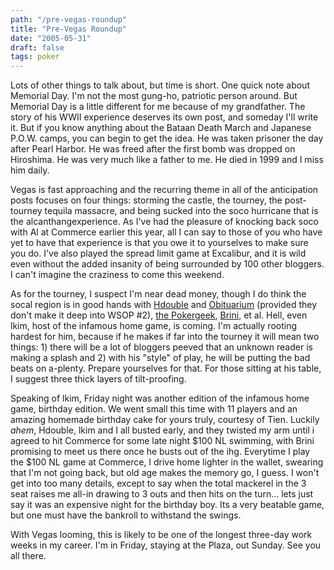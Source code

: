 ```yaml
---
path: "/pre-vegas-roundup"
title: "Pre-Vegas Roundup"
date: "2005-05-31"
draft: false
tags: poker
---
```


Lots of other things to talk about, but time is short. One quick note about Memorial Day. I'm not the most gung-ho, patriotic person around. But Memorial Day is a little different for me because of my grandfather. The story of his WWII experience deserves its own post, and someday I'll write it. But if you know anything about the Bataan Death March and Japanese P.O.W. camps, you can begin to get the idea. He was taken prisoner the day after Pearl Harbor. He was freed after the first bomb was dropped on Hiroshima. He was very much like a father to me. He died in 1999 and I miss him daily.

Vegas is fast approaching and the recurring theme in all of the anticipation posts focuses on four things: storming the castle, the tourney, the post-tourney tequila massacre, and being sucked into the soco hurricane that is the alcanthangexperience. As I've had the pleasure of knocking back soco with Al at Commerce earlier this year, all I can say to those of you who have yet to have that experience is that you owe it to yourselves to make sure you do. I've also played the spread limit game at Excalibur, and it is wild even without the added insanity of being surrounded by 100 other bloggers. I can't imagine the craziness to come this weekend.

As for the tourney, I suspect I'm near dead money, though I do think the socal region is in good hands with <a href="http://cardsspeak.servebeer.com/">Hdouble</a> and <a href="http://obituarium.blogspot.com/">Obituarium</a> (provided they don't make it deep into WSOP #2), <a href="http://pokergeek.blogspot.com/">the Pokergeek</a>, <a href="http://www.billrini.com/">Brini</a>, et al. Hell, even lkim, host of the infamous home game, is coming. I'm actually rooting hardest for him, because if he makes if far into the tourney it will mean two things: 1) there will be a lot of bloggers peeved that an unknown reader is making a splash and 2) with his "style" of play, he will be putting the bad beats on a-plenty. Prepare yourselves for that. For those sitting at his table, I suggest three thick layers of tilt-proofing.

Speaking of lkim, Friday night was another edition of the infamous home game, birthday edition. We went small this time with 11 players and an amazing homemade birthday cake for yours truly, courtesy of Tien. Luckily *ahem*, Hdouble, lkim and I all busted early, and they twisted my arm until i agreed to hit Commerce for some late night $100 NL swimming, with Brini promising to meet us there once he busts out of the ihg. Everytime I play the $100 NL game at Commerce, I drive home lighter in the wallet, swearing that I'm not going back, but old age makes the memory go, I guess. I won't get into too many details, except to say when the total mackerel in the 3 seat raises me all-in drawing to 3 outs and then hits on the turn... lets just say it was an expensive night for the birthday boy. Its a very beatable game, but one must have the bankroll to withstand the swings.

With Vegas looming, this is likely to be one of the longest three-day work weeks in my career. I'm in Friday, staying at the Plaza, out Sunday. See you all there.
